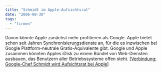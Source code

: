 ```yaml
---
title: "Schmidt im Apple-Aufsichtsrat"
date: "2006-08-30"
tags: 
  - "firmen"
---
```


Davon könnte Apple zunächst mehr profitieren als Google. Apple bietet schon seit Jahren Synchronisierungsdienste an, für die es inzwischen bei Google Plattform-neutrale Gratis-Äquivalente gibt. Google und Apple zusammen könnten Apples iDisk zu einem Bündel von Web-Diensten ausbauen, das Benutzern aller Betriebssysteme offen steht. \[[Verbindung: Google-Chef Schmidt wird Aufsichtsrat bei Apple](http://www.spiegel.de/wirtschaft/0,1518,434269,00.html)\]
